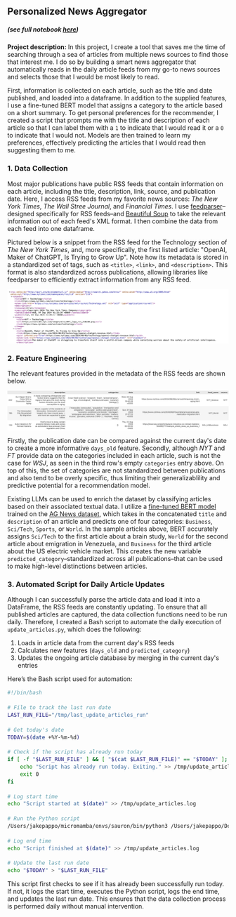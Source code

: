 ## Personalized News Aggregator
##### (see full notebook [here](/docs/news_agg.html))  
  
  
**Project description:** In this project, I create a tool that saves me the time of searching through a sea of articles from multiple news sources to find those that interest me. I do so by building a smart news aggregator that automatically reads in the daily article feeds from my go-to news sources and selects those that I would be most likely to read.

First, information is collected on each article, such as the title and date published, and loaded into a dataframe. In addition to the supplied features, I use a fine-tuned BERT model that assigns a category to the article based on a short summary. To get personal preferences for the recommender, I created a script that prompts me with the title and description of each article so that I can label them with a `1` to indicate that I would read it or a `0` to indicate that I would not. Models are then trained to learn my preferences, effectively predicting the articles that I would read then suggesting them to me.

### 1. Data Collection

Most major publications have public RSS feeds that contain information on each article, including the title, description, link, source, and  publication date. Here, I access RSS feeds from my favorite news sources: *The New York Times*, *The Wall Stree Journal*, and *Financial Times*. I use [feedparser](https://feedparser.readthedocs.io/en/latest/)–designed specifically for RSS feeds–and [Beautiful Soup](https://beautiful-soup-4.readthedocs.io/en/latest/) to take the relevant information out of each feed's XML format. I then combine the data from each feed into one dataframe.  

Pictured below is a snippet from the RSS feed for the Technology section of *The New York Times*, and, more specifically, the first listed article: "OpenAI, Maker of ChatGPT, Is Trying to Grow Up". Note how its metadata is stored in a standardized set of tags, such as `<title>`, `<link>`, and `<description>`. This format is also standardized across publications, allowing libraries like feedparser to efficiently extract information from any RSS feed.

<img src="images/nyt_rss.png" style="display: block; margin: 0 auto;"/>

### 2. Feature Engineering

The relevant features provided in the metadata of the RSS feeds are shown below.

<img src="images/sample_df.png" style="display: block; margin: 0 auto;"/>

Firstly, the publication date can be compared against the current day's date to create a more informative `days_old` feature. Secondly, although *NYT* and *FT* provide data on the categories included in each article, such is not the case for *WSJ*, as seen in the third row's empty `categories` entry above. On top of this, the set of categories are not standardized between publications and also tend to be overly specific, thus limiting their generalizablility and predictive potential for a recommendation model.  
  
Existing LLMs can be used to enrich the dataset by classifying articles based on their associated textual data. I utilize a [fine-tuned BERT model](https://huggingface.co/fabriceyhc/bert-base-uncased-ag_news) trained on the [AG News dataset](https://huggingface.co/datasets/fancyzhx/ag_news), which takes in the concatenated `title` and `description` of an article and predicts one of four categories: `Business`, `Sci/Tech`, `Sports`, or `World`. In the sample articles above, BERT accurately assigns `Sci/Tech` to the first article about a brain study, `World` for the second article about emigration in Venezuela, and `Business` for the third article about the US electric vehicle market. This creates the new variable `predicted_category`–standardized across all publications–that can be used to make high-level distinctions between articles.
  
  
### 3. Automated Script for Daily Article Updates

Although I can successfully parse the article data and load it into a DataFrame, the RSS feeds are constantly updating. To ensure that all published articles are captured, the data collection functions need to be run daily. Therefore, I created a Bash script to automate the daily execution of `update_articles.py`, which does the following:  
  1) Loads in article data from the current day's RSS feeds  
  2) Calculates new features (`days_old` and `predicted_category`)  
  3) Updates the ongoing article database by merging in the current day's entries  

Here’s the Bash script used for automation:
```bash
#!/bin/bash

# File to track the last run date
LAST_RUN_FILE="/tmp/last_update_articles_run"

# Get today's date
TODAY=$(date +%Y-%m-%d)

# Check if the script has already run today
if [ -f "$LAST_RUN_FILE" ] && [ "$(cat $LAST_RUN_FILE)" == "$TODAY" ]; then
    echo "Script has already run today. Exiting." >> /tmp/update_articles.log
    exit 0
fi

# Log start time
echo "Script started at $(date)" >> /tmp/update_articles.log

# Run the Python script
/Users/jakepappo/micromamba/envs/sauron/bin/python3 /Users/jakepappo/Documents/Stuff/Projects/news_agg/update_articles.py >> /tmp/update_articles.log 2>&1

# Log end time
echo "Script finished at $(date)" >> /tmp/update_articles.log

# Update the last run date
echo "$TODAY" > "$LAST_RUN_FILE"
```

This script first checks to see if it has already been successfully run today. If not, it logs the start time, executes the Python script, logs the end time, and updates the last run date. This ensures that the data collection process is performed daily without manual intervention.

